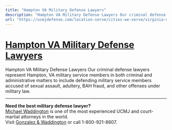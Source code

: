 ```yaml
---
title: "Hampton VA Military Defense Lawyers"
description: "Hampton VA Military Defense Lawyers Our criminal defense lawyers represent Hampton, VA military service members in both criminal and administrative matters to include defending military service members accused of sexual assault, adultery, BAH fraud, and other offenses under military law."
url: "https://ucmjdefense.com/location-serve/cities-we-serve/virginia-military-defense-lawyers/hampton-va-military-defense-lawyers.html"
---
```


# [Hampton VA Military Defense Lawyers](https://ucmjdefense.com/location-serve/cities-we-serve/virginia-military-defense-lawyers/hampton-va-military-defense-lawyers.html)

Hampton VA Military Defense Lawyers Our criminal defense lawyers represent Hampton, VA military service members in both criminal and administrative matters to include defending military service members accused of sexual assault, adultery, BAH fraud, and other offenses under military law.

---

**Need the best military defense lawyer?**  
[Michael Waddington](https://ucmjdefense.com/attorneys/michael-stewart-waddington-partner.html) is one of the most experienced UCMJ and court-martial attorneys in the world.  
Visit [Gonzalez & Waddington](https://ucmjdefense.com) or call 1-800-921-8607.
